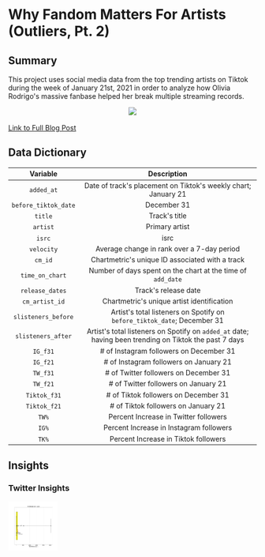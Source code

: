 # Why Fandom Matters For Artists (Outliers, Pt. 2)
## Summary
This project uses social media data from the top trending artists on Tiktok during the week of January 21st, 2021 in order to analyze
how Olivia Rodrigo's massive fanbase helped her break multiple streaming records. 

<p align="center"> 
<img src="https://media.giphy.com/media/seqkUxQi2IbzZEBXes/giphy-downsized.gif">
</p>

[Link to Full Blog Post](https://bull-analytics.com/f/why-fandom-matters-for-artists-outliers-pt-2)


## Data Dictionary


| Variable        | Description                          |
| :---:|:---: |
| `added_at`    | Date of track's placement on Tiktok's weekly chart; January 21|
|`before_tiktok_date`|December 31|
| `title`|Track's title|
|`artist`| Primary artist|
|`isrc`| isrc|
|`velocity`|Average change in rank over a 7-day period|
|`cm_id`| Chartmetric's unique ID associated with a track|
|`time_on_chart`|Number of days spent on the chart at the time of `add_date`|
|`release_dates`|Track's release date|
|`cm_artist_id`| Chartmetric's unique artist identification|
|`slisteners_before`|Artist's total listeners on Spotify on `before_tiktok_date`; December 31|
|`slisteners_after`|Artist's total listeners on Spotify on `added_at` date; having been trending on Tiktok the past 7 days|
|`IG_f31`|# of Instagram followers on December 31|
|`IG_f21`|# of Instagram followers on January 21|
|`TW_f31`|# of Twitter followers on December 31|
|`TW_f21`|# of Twitter followers on January 21|
|`Tiktok_f31`|# of Tiktok followers on December 31|
|`Tiktok_f21`|# of Tiktok followers on January 21|
|`TW%`| Percent Increase in Twitter followers|
|`IG%`| Percent Increase in Instagram followers|
|`TK%`| Percent Increase in Tiktok followers|

## Insights
### Twitter Insights

<img align="left" width="100" height="100" src="https://github.com/jacksonbull87/bull-analytics/blob/main/blog3/visuals/tw_f31.jpeg">
